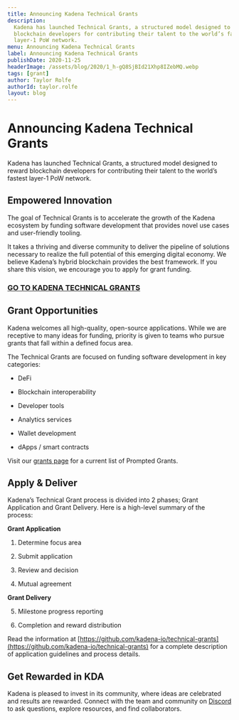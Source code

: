 ```yaml
---
title: Announcing Kadena Technical Grants
description:
  Kadena has launched Technical Grants, a structured model designed to reward
  blockchain developers for contributing their talent to the world’s fastest
  layer-1 PoW network.
menu: Announcing Kadena Technical Grants
label: Announcing Kadena Technical Grants
publishDate: 2020-11-25
headerImage: /assets/blog/2020/1_h-gQ8SjBId21Xhp8IZebMQ.webp
tags: [grant]
author: Taylor Rolfe
authorId: taylor.rolfe
layout: blog
---
```


# Announcing Kadena Technical Grants

Kadena has launched Technical Grants, a structured model designed to reward
blockchain developers for contributing their talent to the world’s fastest
layer-1 PoW network.

## Empowered Innovation

The goal of Technical Grants is to accelerate the growth of the Kadena ecosystem
by funding software development that provides novel use cases and user-friendly
tooling.

It takes a thriving and diverse community to deliver the pipeline of solutions
necessary to realize the full potential of this emerging digital economy. We
believe Kadena’s hybrid blockchain provides the best framework. If you share
this vision, we encourage you to apply for grant funding.

### [GO TO KADENA TECHNICAL GRANTS](https://github.com/kadena-io/technical-grants)

## Grant Opportunities

Kadena welcomes all high-quality, open-source applications. While we are
receptive to many ideas for funding, priority is given to teams who pursue
grants that fall within a defined focus area.

The Technical Grants are focused on funding software development in key
categories:

- DeFi

- Blockchain interoperability

- Developer tools

- Analytics services

- Wallet development

- dApps / smart contracts

Visit our [grants page](https://github.com/kadena-io/technical-grants) for a
current list of Prompted Grants.

## Apply & Deliver

Kadena’s Technical Grant process is divided into 2 phases; Grant Application and
Grant Delivery. Here is a high-level summary of the process:

**Grant Application**

1.  Determine focus area

2.  Submit application

3.  Review and decision

4.  Mutual agreement

**Grant Delivery**

5. Milestone progress reporting

6. Completion and reward distribution

Read the information at
[https://github.com/kadena-io/technical-grants](https://github.com/kadena-io/technical-grants)
for a complete description of application guidelines and process details.

## Get Rewarded in KDA

Kadena is pleased to invest in its community, where ideas are celebrated and
results are rewarded. Connect with the team and community on
[Discord](https://discord.io/kadena) to ask questions, explore resources, and
find collaborators.

